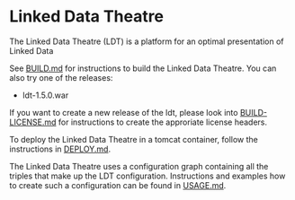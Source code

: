 # Linked Data Theatre
The Linked Data Theatre (LDT) is a platform for an optimal presentation of Linked Data

See [BUILD.md](BUILD.md) for instructions to build the Linked Data Theatre. You can also try one of the releases:

- ldt-1.5.0.war

If you want to create a new release of the ldt, please look into [BUILD-LICENSE.md](BUILD-LICENSE.md) for instructions to create the approriate license headers.

To deploy the Linked Data Theatre in a tomcat container, follow the instructions in [DEPLOY.md](DEPLOY.md).

The Linked Data Theatre uses a configuration graph containing all the triples that make up the LDT configuration. Instructions and examples how to create such a configuration can be found in [USAGE.md](USAGE.md).